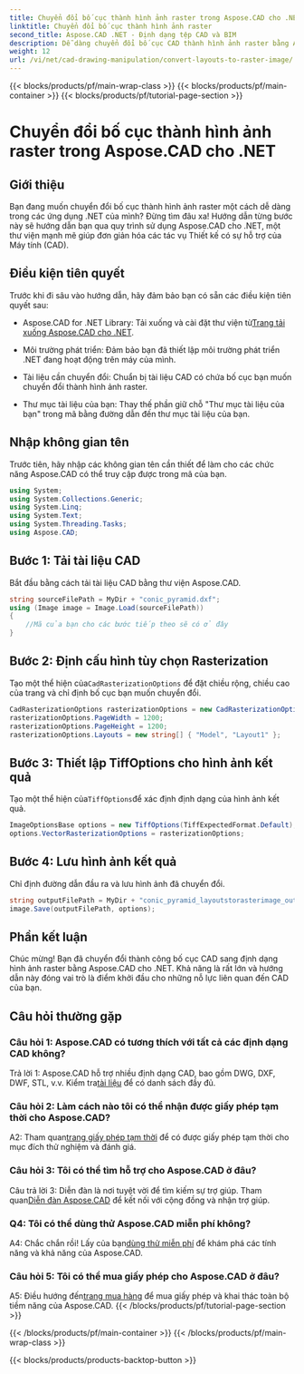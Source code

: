 ```yaml
---
title: Chuyển đổi bố cục thành hình ảnh raster trong Aspose.CAD cho .NET
linktitle: Chuyển đổi bố cục thành hình ảnh raster
second_title: Aspose.CAD .NET - Định dạng tệp CAD và BIM
description: Dễ dàng chuyển đổi bố cục CAD thành hình ảnh raster bằng Aspose.CAD cho .NET. Nâng cao sự phát triển của bạn với khả năng thao tác CAD mạnh mẽ.
weight: 12
url: /vi/net/cad-drawing-manipulation/convert-layouts-to-raster-image/
---
```


{{< blocks/products/pf/main-wrap-class >}}
{{< blocks/products/pf/main-container >}}
{{< blocks/products/pf/tutorial-page-section >}}

# Chuyển đổi bố cục thành hình ảnh raster trong Aspose.CAD cho .NET

## Giới thiệu

Bạn đang muốn chuyển đổi bố cục thành hình ảnh raster một cách dễ dàng trong các ứng dụng .NET của mình? Đừng tìm đâu xa! Hướng dẫn từng bước này sẽ hướng dẫn bạn qua quy trình sử dụng Aspose.CAD cho .NET, một thư viện mạnh mẽ giúp đơn giản hóa các tác vụ Thiết kế có sự hỗ trợ của Máy tính (CAD).

## Điều kiện tiên quyết

Trước khi đi sâu vào hướng dẫn, hãy đảm bảo bạn có sẵn các điều kiện tiên quyết sau:

- Aspose.CAD for .NET Library: Tải xuống và cài đặt thư viện từ[Trang tải xuống Aspose.CAD cho .NET](https://releases.aspose.com/cad/net/).

- Môi trường phát triển: Đảm bảo bạn đã thiết lập môi trường phát triển .NET đang hoạt động trên máy của mình.

- Tài liệu cần chuyển đổi: Chuẩn bị tài liệu CAD có chứa bố cục bạn muốn chuyển đổi thành hình ảnh raster.

- Thư mục tài liệu của bạn: Thay thế phần giữ chỗ "Thư mục tài liệu của bạn" trong mã bằng đường dẫn đến thư mục tài liệu của bạn.

## Nhập không gian tên

Trước tiên, hãy nhập các không gian tên cần thiết để làm cho các chức năng Aspose.CAD có thể truy cập được trong mã của bạn.

```csharp
using System;
using System.Collections.Generic;
using System.Linq;
using System.Text;
using System.Threading.Tasks;
using Aspose.CAD;
```

## Bước 1: Tải tài liệu CAD

Bắt đầu bằng cách tải tài liệu CAD bằng thư viện Aspose.CAD.

```csharp
string sourceFilePath = MyDir + "conic_pyramid.dxf";
using (Image image = Image.Load(sourceFilePath))
{
    //Mã của bạn cho các bước tiếp theo sẽ có ở đây
}
```

## Bước 2: Định cấu hình tùy chọn Rasterization

 Tạo một thể hiện của`CadRasterizationOptions` để đặt chiều rộng, chiều cao của trang và chỉ định bố cục bạn muốn chuyển đổi.

```csharp
CadRasterizationOptions rasterizationOptions = new CadRasterizationOptions();
rasterizationOptions.PageWidth = 1200;
rasterizationOptions.PageHeight = 1200;
rasterizationOptions.Layouts = new string[] { "Model", "Layout1" };
```

## Bước 3: Thiết lập TiffOptions cho hình ảnh kết quả

 Tạo một thể hiện của`TiffOptions`để xác định định dạng của hình ảnh kết quả.

```csharp
ImageOptionsBase options = new TiffOptions(TiffExpectedFormat.Default);
options.VectorRasterizationOptions = rasterizationOptions;
```

## Bước 4: Lưu hình ảnh kết quả

Chỉ định đường dẫn đầu ra và lưu hình ảnh đã chuyển đổi.

```csharp
string outputFilePath = MyDir + "conic_pyramid_layoutstorasterimage_out.tiff";
image.Save(outputFilePath, options);
```

## Phần kết luận

Chúc mừng! Bạn đã chuyển đổi thành công bố cục CAD sang định dạng hình ảnh raster bằng Aspose.CAD cho .NET. Khả năng là rất lớn và hướng dẫn này đóng vai trò là điểm khởi đầu cho những nỗ lực liên quan đến CAD của bạn.

## Câu hỏi thường gặp

### Câu hỏi 1: Aspose.CAD có tương thích với tất cả các định dạng CAD không?

 Trả lời 1: Aspose.CAD hỗ trợ nhiều định dạng CAD, bao gồm DWG, DXF, DWF, STL, v.v. Kiểm tra[tài liệu](https://reference.aspose.com/cad/net/) để có danh sách đầy đủ.

### Câu hỏi 2: Làm cách nào tôi có thể nhận được giấy phép tạm thời cho Aspose.CAD?

 A2: Tham quan[trang giấy phép tạm thời](https://purchase.aspose.com/temporary-license/) để có được giấy phép tạm thời cho mục đích thử nghiệm và đánh giá.

### Câu hỏi 3: Tôi có thể tìm hỗ trợ cho Aspose.CAD ở đâu?

 Câu trả lời 3: Diễn đàn là nơi tuyệt vời để tìm kiếm sự trợ giúp. Tham quan[Diễn đàn Aspose.CAD](https://forum.aspose.com/c/cad/19) để kết nối với cộng đồng và nhận trợ giúp.

### Q4: Tôi có thể dùng thử Aspose.CAD miễn phí không?

 A4: Chắc chắn rồi! Lấy của bạn[dùng thử miễn phí](https://releases.aspose.com/) để khám phá các tính năng và khả năng của Aspose.CAD.

### Câu hỏi 5: Tôi có thể mua giấy phép cho Aspose.CAD ở đâu?

 A5: Điều hướng đến[trang mua hàng](https://purchase.aspose.com/buy) để mua giấy phép và khai thác toàn bộ tiềm năng của Aspose.CAD.
{{< /blocks/products/pf/tutorial-page-section >}}

{{< /blocks/products/pf/main-container >}}
{{< /blocks/products/pf/main-wrap-class >}}

{{< blocks/products/products-backtop-button >}}
